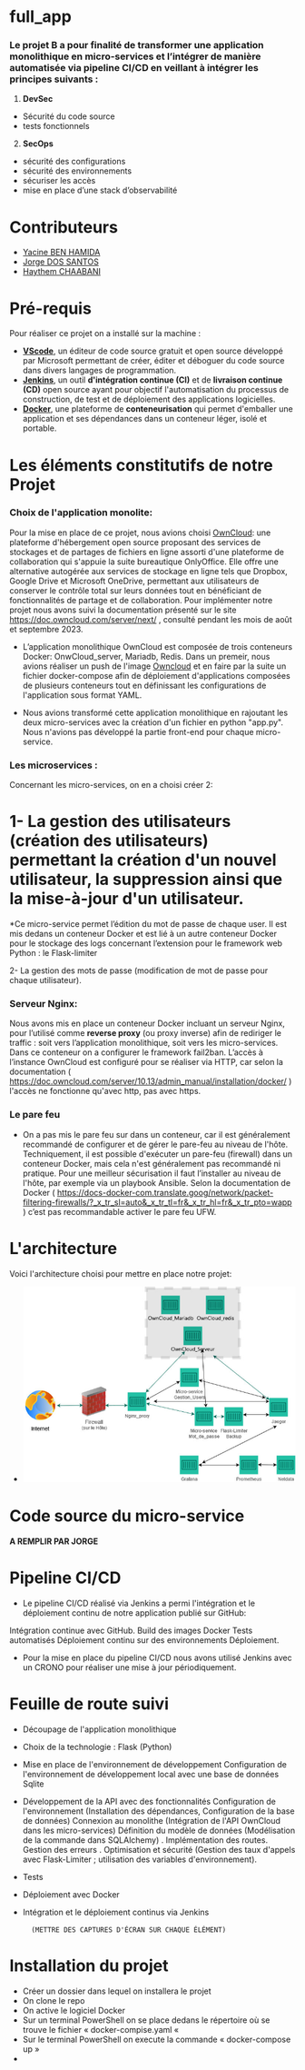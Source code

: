 # full_app

### Le projet B a pour finalité de transformer une **application monolithique** en **micro-services** et l’intégrer de manière automatisée via **pipeline CI/CD** en veillant à intégrer les principes suivants :

1. **DevSec**
  * Sécurité du code source
  * tests fonctionnels
2. **SecOps**
  * sécurité des configurations
  * sécurité des environnements
  * sécuriser les accès
  * mise en place d’une stack d’observabilité

# Contributeurs
* [Yacine BEN HAMIDA](https://github.com/Yac19)
* [Jorge DOS SANTOS](https://github.com/Jrgds)
* [Haythem CHAABANI](https://github.com/HaythemCH69)


# Pré-requis
Pour réaliser ce projet on a installé sur la machine :
* **[VScode](https://code.visualstudio.com/)**, un éditeur de code source gratuit et open source développé par Microsoft permettant de créer, éditer et déboguer du code source dans divers langages de programmation.  
* **[Jenkins](https://www.jenkins.io/)**, un outil **d'intégration continue (CI)** et de **livraison continue (CD)** open source ayant pour objectif l'automatisation du processus de construction, de test et de déploiement des applications logicielles. 
* **[Docker](https://www.docker.com/)**, une plateforme de **conteneurisation** qui permet d'emballer une application et ses dépendances dans un conteneur léger, isolé et portable. 


# Les éléments constitutifs de notre Projet

### Choix de l'application monolite: 

Pour la mise en place de ce projet, nous avions choisi [OwnCloud](https://owncloud.com/): une plateforme d'hébergement open source proposant des services de stockages et de partages de fichiers en ligne assorti d'une plateforme de collaboration qui s'appuie la suite bureautique OnlyOffice. Elle offre une alternative autogérée aux services de stockage en ligne tels que Dropbox, Google Drive et Microsoft OneDrive, permettant aux utilisateurs de conserver le contrôle total sur leurs données tout en bénéficiant de fonctionnalités de partage et de collaboration.
Pour implémenter notre projet nous avons suivi la documentation présenté sur le site https://doc.owncloud.com/server/next/ , consulté pendant les mois de août et septembre 2023.

* L’application monolithique OwnCloud est composée de trois conteneurs Docker: OnwCloud_server, Mariadb, Redis. Dans un premeir, nous avions réaliser un push de l'image [Owncloud](https://hub.docker.com/r/owncloud/server/) et en faire par la suite un fichier docker-compose afin de déploiement d'applications composées de plusieurs conteneurs tout en définissant les configurations de l'application sous format YAML.  

* Nous avions transformé cette application monolithique en rajoutant les deux micro-services avec la création d'un fichier en python "app.py". Nous n'avions pas développé la partie front-end pour chaque micro-service.


### Les microservices :

Concernant les micro-services, on en a choisi créer 2: 

# 1- La gestion des utilisateurs (création des utilisateurs) permettant la création d'un nouvel utilisateur, la suppression ainsi que la mise-à-jour d'un utilisateur.
*Ce micro-service permet l’édition du mot de passe de chaque user. Il est mis dedans un conteneur Docker et est lié à un autre conteneur Docker pour le stockage des logs concernant l’extension pour le framework web Python : le Flask-limiter

2- La gestion des mots de passe (modification de mot de passe pour chaque utilisateur).


### Serveur Nginx:
Nous avons mis en place un conteneur Docker incluant un serveur Nginx, pour l’utilisé comme **reverse proxy** (ou proxy inverse) afin de rediriger le traffic : soit vers l’application monolithique, soit vers les micro-services. Dans ce conteneur on a configurer le framework fail2ban. L’accès à l’instance OwnCloud est configuré pour se réaliser via HTTP, car selon la documentation ( https://doc.owncloud.com/server/10.13/admin_manual/installation/docker/ ) l'accès ne fonctionne qu'avec http, pas avec https. 


### Le pare feu
* On a pas mis le pare feu sur dans un conteneur, car  il est généralement recommandé de configurer et de gérer le pare-feu au niveau de l'hôte. Techniquement, il est possible d'exécuter un pare-feu (firewall) dans un conteneur Docker, mais cela n'est généralement pas recommandé ni pratique. Pour une meilleur sécurisation il faut l’installer au niveau de l'hôte, par exemple via un playbook Ansible. Selon la documentation de Docker ( https://docs-docker-com.translate.goog/network/packet-filtering-firewalls/?_x_tr_sl=auto&_x_tr_tl=fr&_x_tr_hl=fr&_x_tr_pto=wapp ) c’est pas recommandable activer le pare feu UFW. 



# L'architecture
Voici l'architecture choisi pour mettre en place notre projet:
  * ![Diagramme_Project_B_](https://github.com/Yac19/full_app/blob/dev/Diagramme__ProjectB_.jpg)


# Code source du micro-service

#### A REMPLIR PAR JORGE


# Pipeline CI/CD

* Le pipeline CI/CD réalisé via Jenkins a permi l'intégration et le déploiement continu de notre application publié sur GitHub:

Intégration continue avec GitHub.
Build des images Docker
Tests automatisés
Déploiement continu sur des environnements
Déploiement.

* Pour la mise en place du pipeline CI/CD nous avons utilisé Jenkins avec un CRONO pour réaliser une mise à jour périodiquement.


# Feuille de route suivi
* Découpage de l'application monolithique
* Choix de la technologie : Flask (Python)
* Mise en place de l'environnement de développement
	Configuration de l'environnement de développement local avec une base de données Sqlite
* Développement de la API avec des fonctionnalités
	Configuration de l'environnement (Installation des dépendances, Configuration de la base de données)
	Connexion au monolithe (Intégration de l'API OwnCloud dans les micro-services)
	Définition du modèle de données (Modélisation de la commande dans SQLAlchemy) .
	Implémentation des routes.
	Gestion des erreurs .
	Optimisation et sécurité (Gestion des taux d'appels avec Flask-Limiter ; utilisation des variables d'environnement).
* Tests
* Déploiement avec Docker
* Intégration et le déploiement continus via Jenkins

		(METTRE DES CAPTURES D'ÉCRAN SUR CHAQUE ÉLÉMENT)


# Installation du projet
* Créer un dossier dans lequel on installera le projet
* On clone le repo
* On active le logiciel Docker
* Sur un terminal PowerShell on se place dedans le répertoire où se trouve le fichier « docker-compise.yaml « 
* Sur le terminal PowerShell on execute la commande « docker-compose up »
* 
